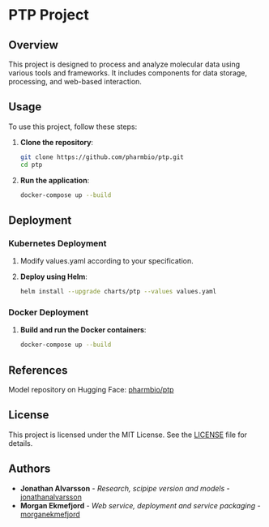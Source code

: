 # PTP Project

## Overview
This project is designed to process and analyze molecular data using various tools and frameworks. It includes components for data storage, processing, and web-based interaction.

## Usage
To use this project, follow these steps:

1. **Clone the repository**:
    ```sh
    git clone https://github.com/pharmbio/ptp.git
    cd ptp
    ```

2. **Run the application**:
    ```sh
    docker-compose up --build
    ```

## Deployment

### Kubernetes Deployment
1. Modify values.yaml according to your specification.

2. **Deploy using Helm**:
    ```sh
    helm install --upgrade charts/ptp --values values.yaml
    ```

### Docker Deployment
1. **Build and run the Docker containers**:
    ```sh
    docker-compose up --build
    ```

## References
Model repository on Hugging Face: [pharmbio/ptp](https://huggingface.co/pharmbio/ptp)

## License
This project is licensed under the MIT License. See the [LICENSE](LICENSE) file for details.

## Authors
- **Jonathan Alvarsson** - *Research, scipipe version and models* - [jonathanalvarsson](https://github.com/jonalv) 
- **Morgan Ekmefjord** - *Web service, deployment and service packaging* - [morganekmefjord](https://github.com/morganekmefjord)
